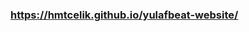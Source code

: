 ### <a href="https://hmtcelik.github.io/yulafbeat-website/" target="_blank">https://hmtcelik.github.io/yulafbeat-website/</a>
